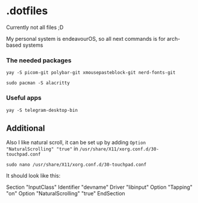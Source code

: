 # .dotfiles

Currently not all files ;D

My personal system is endeavourOS, so all next commands is for arch-based systems

### The needed packages

```
yay -S picom-git polybar-git xmousepasteblock-git nerd-fonts-git 
```

```
sudo pacman -S alacritty
```

### Useful apps

```
yay -S telegram-desktop-bin
```

## Additional

Also I like natural scroll, it can be set up by adding `Option "NaturalScrolling" "true"` in `/usr/share/X11/xorg.conf.d/30-touchpad.conf`

```
sudo nano /usr/share/X11/xorg.conf.d/30-touchpad.conf
```

It should look like this:
>
Section "InputClass"
    Identifier "devname"
    Driver "libinput"
    Option "Tapping" "on"
    Option "NaturalScrolling" "true"
EndSection
>

